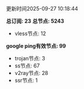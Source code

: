 更新时间2025-09-27 10:18:44

**总订阅: 23**
**总节点: 5243**
- vless节点: 12

**google ping有效节点: 99**
- trojan节点: 3
- ss节点: 67
- v2ray节点: 28
- ssr节点: 1
